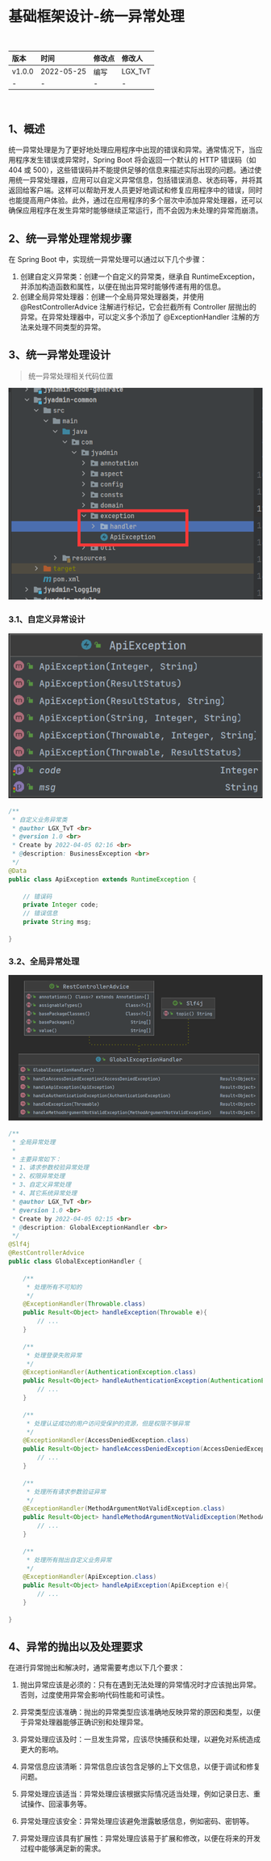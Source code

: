 # 基础框架设计-统一异常处理

<br/>

| 版本   | 时间       | 修改点 | 修改人  |
| :----- | :--------- | :----- | :------ |
| v1.0.0 | 2022-05-25 | 编写   | LGX_TvT |
| -      | -          | -      | -       |

<br/>

## 1、概述

统一异常处理是为了更好地处理应用程序中出现的错误和异常。通常情况下，当应用程序发生错误或异常时，Spring Boot 将会返回一个默认的 HTTP 错误码（如 404 或 500），这些错误码并不能提供足够的信息来描述实际出现的问题。通过使用统一异常处理器，应用可以自定义异常信息，包括错误消息、状态码等，并将其返回给客户端。这样可以帮助开发人员更好地调试和修复应用程序中的错误，同时也能提高用户体验。此外，通过在应用程序的多个层次中添加异常处理器，还可以确保应用程序在发生异常时能够继续正常运行，而不会因为未处理的异常而崩溃。



## 2、统一异常处理常规步骤



在 Spring Boot 中，实现统一异常处理可以通过以下几个步骤：

1. 创建自定义异常类：创建一个自定义的异常类，继承自 RuntimeException，并添加构造函数和属性，以便在抛出异常时能够传递有用的信息。
2. 创建全局异常处理器：创建一个全局异常处理器类，并使用@RestControllerAdvice 注解进行标记，它会拦截所有 Controller 层抛出的异常。在异常处理器中，可以定义多个添加了 @ExceptionHandler 注解的方法来处理不同类型的异常。





## 3、统一异常处理设计



> 统一异常处理相关代码位置

![image-20230607200826412](%E5%9F%BA%E7%A1%80%E6%A1%86%E6%9E%B6%E8%AE%BE%E8%AE%A1-%E7%BB%9F%E4%B8%80%E5%BC%82%E5%B8%B8%E5%A4%84%E7%90%86.assets/image-20230607200826412-16861397085731.png)



### 3.1、自定义异常设计

![image-20230607201110344](%E5%9F%BA%E7%A1%80%E6%A1%86%E6%9E%B6%E8%AE%BE%E8%AE%A1-%E7%BB%9F%E4%B8%80%E5%BC%82%E5%B8%B8%E5%A4%84%E7%90%86.assets/image-20230607201110344-16861398719482.png)



```java
/**
 * 自定义业务异常类
 * @author LGX_TvT <br>
 * @version 1.0 <br>
 * Create by 2022-04-05 02:16 <br>
 * @description: BusinessException <br>
 */
@Data
public class ApiException extends RuntimeException {

    // 错误码
    private Integer code;
	// 错误信息
    private String msg;

}
```



### 3.2、全局异常处理

![image-20230607201927295](%E5%9F%BA%E7%A1%80%E6%A1%86%E6%9E%B6%E8%AE%BE%E8%AE%A1-%E7%BB%9F%E4%B8%80%E5%BC%82%E5%B8%B8%E5%A4%84%E7%90%86.assets/image-20230607201927295-16861403682513.png)



```java
/**
 * 全局异常处理
 *
 * 主要异常如下：
 * 1、请求参数校验异常处理
 * 2、权限异常处理
 * 3、自定义异常处理
 * 4、其它系统异常处理
 * @author LGX_TvT <br>
 * @version 1.0 <br>
 * Create by 2022-04-05 02:15 <br>
 * @description: GlobalExceptionHandler <br>
 */
@Slf4j
@RestControllerAdvice
public class GlobalExceptionHandler {

    /**
     * 处理所有不可知的
     */
    @ExceptionHandler(Throwable.class)
    public Result<Object> handleException(Throwable e){
        // ...
    }

    /**
     * 处理登录失败异常
     */
    @ExceptionHandler(AuthenticationException.class)
    public Result<Object> handleAuthenticationException(AuthenticationException e) {
        // ...
    }

    /**
     * 处理认证成功的用户访问受保护的资源，但是权限不够异常
     */
    @ExceptionHandler(AccessDeniedException.class)
    public Result<Object> handleAccessDeniedException(AccessDeniedException e) {
        // ...
    }

    /**
     * 处理所有请求参数验证异常
     */
    @ExceptionHandler(MethodArgumentNotValidException.class)
    public Result<Object> handleMethodArgumentNotValidException(MethodArgumentNotValidException e){
        // ...
    }

    /**
     * 处理所有抛出自定义业务异常
     */
    @ExceptionHandler(ApiException.class)
    public Result<Object> handleApiException(ApiException e){
        // ...
    }

}
```



## 4、异常的抛出以及处理要求

在进行异常抛出和解决时，通常需要考虑以下几个要求：

1. 抛出异常应该是必须的：只有在遇到无法处理的异常情况时才应该抛出异常。否则，过度使用异常会影响代码性能和可读性。

2. 异常类型应该准确：抛出的异常类型应该准确地反映异常的原因和类型，以便于异常处理器能够正确识别和处理异常。

3. 异常处理应该及时：一旦发生异常，应该尽快捕获和处理，以避免对系统造成更大的影响。

4. 异常信息应该清晰：异常信息应该包含足够的上下文信息，以便于调试和修复问题。

5. 异常处理应该适当：异常处理应该根据实际情况适当处理，例如记录日志、重试操作、回滚事务等。

6. 异常处理应该安全：异常处理应该避免泄露敏感信息，例如密码、密钥等。

7. 异常处理应该具有扩展性：异常处理应该易于扩展和修改，以便在将来的开发过程中能够满足新的需求。

